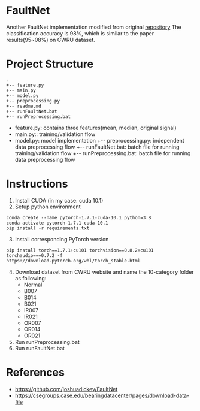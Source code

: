 # FaultNet
Another FaultNet implementation modified from original [repository](https://github.com/joshuadickey/FaultNet)
The classification accuracy is 98%, which is similar to the paper results(95~08%) on CWRU dataset.

# Project Structure
```
.
+-- feature.py
+-- main.py
+-- model.py
+-- preprocessing.py
+-- readme.md
+-- runFaultNet.bat
+-- runPreprocessing.bat
```

- feature.py: contains three features(mean, median, original signal)
- main.py:: training/validation flow
- model.py: model implementation
+-- preprocessing.py: independent data preprocessing flow
+-- runFaultNet.bat: batch file for running training/validation flow
+-- runPreprocessing.bat: batch file for running data preprocessing flow

# Instructions
1. Install CUDA (in my case: cuda 10.1)
2. Setup python environment
```
conda create --name pytorch-1.7.1-cuda-10.1 python=3.8
conda activate pytorch-1.7.1-cuda-10.1
pip install -r requirements.txt
```
3. Install corresponding PyTorch version
```
pip install torch==1.7.1+cu101 torchvision==0.8.2+cu101 torchaudio===0.7.2 -f https://download.pytorch.org/whl/torch_stable.html
```
4. Download dataset from CWRU website and name the 10-category folder as following:
    - Normal
    - B007
    - B014
    - B021
    - IR007
    - IR021
    - OR007
    - OR014
    - OR021
5. Run runPreprocessing.bat
6. Run runFaultNet.bat

# References
- https://github.com/joshuadickey/FaultNet
- https://csegroups.case.edu/bearingdatacenter/pages/download-data-file
